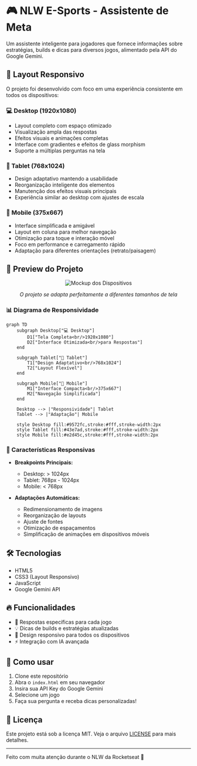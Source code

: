 # 🎮 NLW E-Sports - Assistente de Meta

Um assistente inteligente para jogadores que fornece informações sobre estratégias, builds e dicas para diversos jogos, alimentado pela API do Google Gemini.

## 📱 Layout Responsivo

O projeto foi desenvolvido com foco em uma experiência consistente em todos os dispositivos:

### 💻 Desktop (1920x1080)

- Layout completo com espaço otimizado
- Visualização ampla das respostas
- Efeitos visuais e animações completas
- Interface com gradientes e efeitos de glass morphism
- Suporte a múltiplas perguntas na tela

### 📱 Tablet (768x1024)

- Design adaptativo mantendo a usabilidade
- Reorganização inteligente dos elementos
- Manutenção dos efeitos visuais principais
- Experiência similar ao desktop com ajustes de escala

### 📱 Mobile (375x667)

- Interface simplificada e amigável
- Layout em coluna para melhor navegação
- Otimização para toque e interação móvel
- Foco em performance e carregamento rápido
- Adaptação para diferentes orientações (retrato/paisagem)

## 🎨 Preview do Projeto

<div align="center">

![Mockup dos Dispositivos](./assets/mockup-devices.png)

_O projeto se adapta perfeitamente a diferentes tamanhos de tela_

</div>

### 📊 Diagrama de Responsividade

```mermaid
graph TD
    subgraph Desktop["💻 Desktop"]
        D1["Tela Completa<br/>1920x1080"]
        D2["Interface Otimizada<br/>para Respostas"]
    end

    subgraph Tablet["📱 Tablet"]
        T1["Design Adaptativo<br/>768x1024"]
        T2["Layout Flexível"]
    end

    subgraph Mobile["📱 Mobile"]
        M1["Interface Compacta<br/>375x667"]
        M2["Navegação Simplificada"]
    end

    Desktop --> |"Responsividade"| Tablet
    Tablet --> |"Adaptação"| Mobile

    style Desktop fill:#9572fc,stroke:#fff,stroke-width:2px
    style Tablet fill:#43e7ad,stroke:#fff,stroke-width:2px
    style Mobile fill:#e2d45c,stroke:#fff,stroke-width:2px
```

### 🎯 Características Responsivas

- **Breakpoints Principais:**

  - Desktop: > 1024px
  - Tablet: 768px - 1024px
  - Mobile: < 768px

- **Adaptações Automáticas:**
  - Redimensionamento de imagens
  - Reorganização de layouts
  - Ajuste de fontes
  - Otimização de espaçamentos
  - Simplificação de animações em dispositivos móveis

## 🛠️ Tecnologias

- HTML5
- CSS3 (Layout Responsivo)
- JavaScript
- Google Gemini API

## 🔥 Funcionalidades

- 🎯 Respostas específicas para cada jogo
- 💡 Dicas de builds e estratégias atualizadas
- 📱 Design responsivo para todos os dispositivos
- ⚡ Integração com IA avançada

## 🚀 Como usar

1. Clone este repositório
2. Abra o `index.html` em seu navegador
3. Insira sua API Key do Google Gemini
4. Selecione um jogo
5. Faça sua pergunta e receba dicas personalizadas!

## 📝 Licença

Este projeto está sob a licença MIT. Veja o arquivo [LICENSE](LICENSE) para mais detalhes.

---

Feito com muita atenção durante o NLW da Rocketseat 🚀
